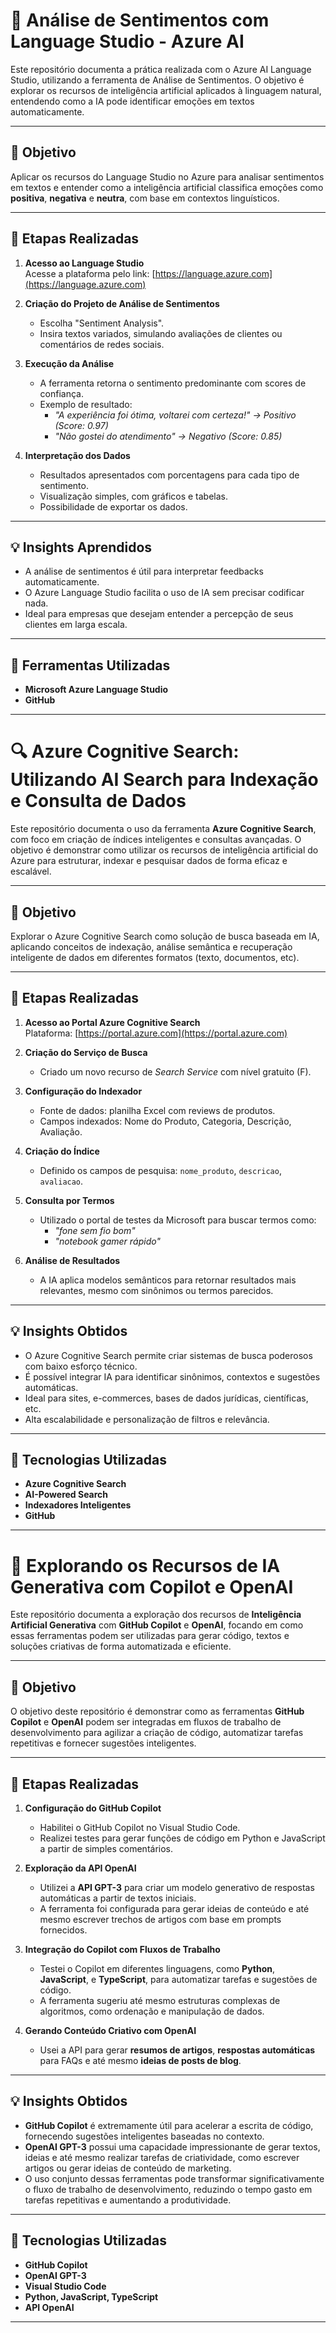 # 🚀 Análise de Sentimentos com Language Studio - Azure AI

Este repositório documenta a prática realizada com o Azure AI Language Studio, utilizando a ferramenta de Análise de Sentimentos. O objetivo é explorar os recursos de inteligência artificial aplicados à linguagem natural, entendendo como a IA pode identificar emoções em textos automaticamente.

---

## 🎯 Objetivo

Aplicar os recursos do Language Studio no Azure para analisar sentimentos em textos e entender como a inteligência artificial classifica emoções como **positiva**, **negativa** e **neutra**, com base em contextos linguísticos.

---

## 🧪 Etapas Realizadas

1. **Acesso ao Language Studio**  
   Acesse a plataforma pelo link: [https://language.azure.com](https://language.azure.com)

2. **Criação do Projeto de Análise de Sentimentos**  
   - Escolha "Sentiment Analysis".
   - Insira textos variados, simulando avaliações de clientes ou comentários de redes sociais.

3. **Execução da Análise**  
   - A ferramenta retorna o sentimento predominante com scores de confiança.
   - Exemplo de resultado:
     - *"A experiência foi ótima, voltarei com certeza!" → Positivo (Score: 0.97)*
     - *"Não gostei do atendimento" → Negativo (Score: 0.85)*

4. **Interpretação dos Dados**  
   - Resultados apresentados com porcentagens para cada tipo de sentimento.
   - Visualização simples, com gráficos e tabelas.
   - Possibilidade de exportar os dados.

---

## 💡 Insights Aprendidos

- A análise de sentimentos é útil para interpretar feedbacks automaticamente.
- O Azure Language Studio facilita o uso de IA sem precisar codificar nada.
- Ideal para empresas que desejam entender a percepção de seus clientes em larga escala.

---

## 🧰 Ferramentas Utilizadas

- **Microsoft Azure Language Studio**
- **GitHub**

------------------------------------------------------------------------------------

# 🔍 Azure Cognitive Search: Utilizando AI Search para Indexação e Consulta de Dados

Este repositório documenta o uso da ferramenta **Azure Cognitive Search**, com foco em criação de índices inteligentes e consultas avançadas. O objetivo é demonstrar como utilizar os recursos de inteligência artificial do Azure para estruturar, indexar e pesquisar dados de forma eficaz e escalável.

---

## 🎯 Objetivo

Explorar o Azure Cognitive Search como solução de busca baseada em IA, aplicando conceitos de indexação, análise semântica e recuperação inteligente de dados em diferentes formatos (texto, documentos, etc).

---

## 🧪 Etapas Realizadas

1. **Acesso ao Portal Azure Cognitive Search**  
   Plataforma: [https://portal.azure.com](https://portal.azure.com)

2. **Criação do Serviço de Busca**  
   - Criado um novo recurso de *Search Service* com nível gratuito (F).

3. **Configuração do Indexador**  
   - Fonte de dados: planilha Excel com reviews de produtos.
   - Campos indexados: Nome do Produto, Categoria, Descrição, Avaliação.

4. **Criação do Índice**  
   - Definido os campos de pesquisa: `nome_produto`, `descricao`, `avaliacao`.

5. **Consulta por Termos**  
   - Utilizado o portal de testes da Microsoft para buscar termos como:
     - *"fone sem fio bom"*
     - *"notebook gamer rápido"*

6. **Análise de Resultados**  
   - A IA aplica modelos semânticos para retornar resultados mais relevantes, mesmo com sinônimos ou termos parecidos.

---

## 💡 Insights Obtidos

- O Azure Cognitive Search permite criar sistemas de busca poderosos com baixo esforço técnico.
- É possível integrar IA para identificar sinônimos, contextos e sugestões automáticas.
- Ideal para sites, e-commerces, bases de dados jurídicas, científicas, etc.
- Alta escalabilidade e personalização de filtros e relevância.

---

## 🧰 Tecnologias Utilizadas

- **Azure Cognitive Search**
- **AI-Powered Search**
- **Indexadores Inteligentes**
- **GitHub**

------------------------------------------------------------------------------------

# 🤖 Explorando os Recursos de IA Generativa com Copilot e OpenAI

Este repositório documenta a exploração dos recursos de **Inteligência Artificial Generativa** com **GitHub Copilot** e **OpenAI**, focando em como essas ferramentas podem ser utilizadas para gerar código, textos e soluções criativas de forma automatizada e eficiente.

---

## 🎯 Objetivo

O objetivo deste repositório é demonstrar como as ferramentas **GitHub Copilot** e **OpenAI** podem ser integradas em fluxos de trabalho de desenvolvimento para agilizar a criação de código, automatizar tarefas repetitivas e fornecer sugestões inteligentes.

---

## 🧪 Etapas Realizadas

1. **Configuração do GitHub Copilot**  
   - Habilitei o GitHub Copilot no Visual Studio Code.
   - Realizei testes para gerar funções de código em Python e JavaScript a partir de simples comentários.

2. **Exploração da API OpenAI**  
   - Utilizei a **API GPT-3** para criar um modelo generativo de respostas automáticas a partir de textos iniciais.
   - A ferramenta foi configurada para gerar ideias de conteúdo e até mesmo escrever trechos de artigos com base em prompts fornecidos.

3. **Integração do Copilot com Fluxos de Trabalho**  
   - Testei o Copilot em diferentes linguagens, como **Python**, **JavaScript**, e **TypeScript**, para automatizar tarefas e sugestões de código.
   - A ferramenta sugeriu até mesmo estruturas complexas de algoritmos, como ordenação e manipulação de dados.

4. **Gerando Conteúdo Criativo com OpenAI**  
   - Usei a API para gerar **resumos de artigos**, **respostas automáticas** para FAQs e até mesmo **ideias de posts de blog**.

---

## 💡 Insights Obtidos

- **GitHub Copilot** é extremamente útil para acelerar a escrita de código, fornecendo sugestões inteligentes baseadas no contexto.
- **OpenAI GPT-3** possui uma capacidade impressionante de gerar textos, ideias e até mesmo realizar tarefas de criatividade, como escrever artigos ou gerar ideias de conteúdo de marketing.
- O uso conjunto dessas ferramentas pode transformar significativamente o fluxo de trabalho de desenvolvimento, reduzindo o tempo gasto em tarefas repetitivas e aumentando a produtividade.

---

## 🧰 Tecnologias Utilizadas

- **GitHub Copilot**
- **OpenAI GPT-3**
- **Visual Studio Code**
- **Python, JavaScript, TypeScript**
- **API OpenAI**

---





